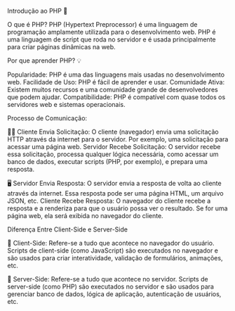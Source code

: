 Introdução ao PHP 🐘

O que é PHP?
PHP (Hypertext Preprocessor) é uma linguagem de programação amplamente utilizada para o desenvolvimento web. PHP é uma linguagem de script que roda no servidor e é usada principalmente para criar páginas dinâmicas na web.

Por que aprender PHP? 💡

Popularidade: PHP é uma das linguagens mais usadas no desenvolvimento web.
Facilidade de Uso: PHP é fácil de aprender e usar.
Comunidade Ativa: Existem muitos recursos e uma comunidade grande de desenvolvedores que podem ajudar.
Compatibilidade: PHP é compatível com quase todos os servidores web e sistemas operacionais.

Processo de Comunicação:

👨‍💻 Cliente Envia Solicitação: O cliente (navegador) envia uma solicitação HTTP através da internet para o servidor. Por exemplo, uma solicitação para acessar uma página web.
Servidor Recebe Solicitação: O servidor recebe essa solicitação, processa qualquer lógica necessária, como acessar um banco de dados, executar scripts (PHP, por exemplo), e prepara uma resposta.

🖥️ Servidor Envia Resposta: O servidor envia a resposta de volta ao cliente através da internet. Essa resposta pode ser uma página HTML, um arquivo JSON, etc.
Cliente Recebe Resposta: O navegador do cliente recebe a resposta e a renderiza para que o usuário possa ver o resultado. Se for uma página web, ela será exibida no navegador do cliente.

Diferença Entre Client-Side e Server-Side

🛜 Client-Side: Refere-se a tudo que acontece no navegador do usuário. Scripts de client-side (como JavaScript) são executados no navegador e são usados para criar interatividade, validação de formulários, animações, etc.

🛜 Server-Side: Refere-se a tudo que acontece no servidor. Scripts de server-side (como PHP) são executados no servidor e são usados para gerenciar banco de dados, lógica de aplicação, autenticação de usuários, etc.
